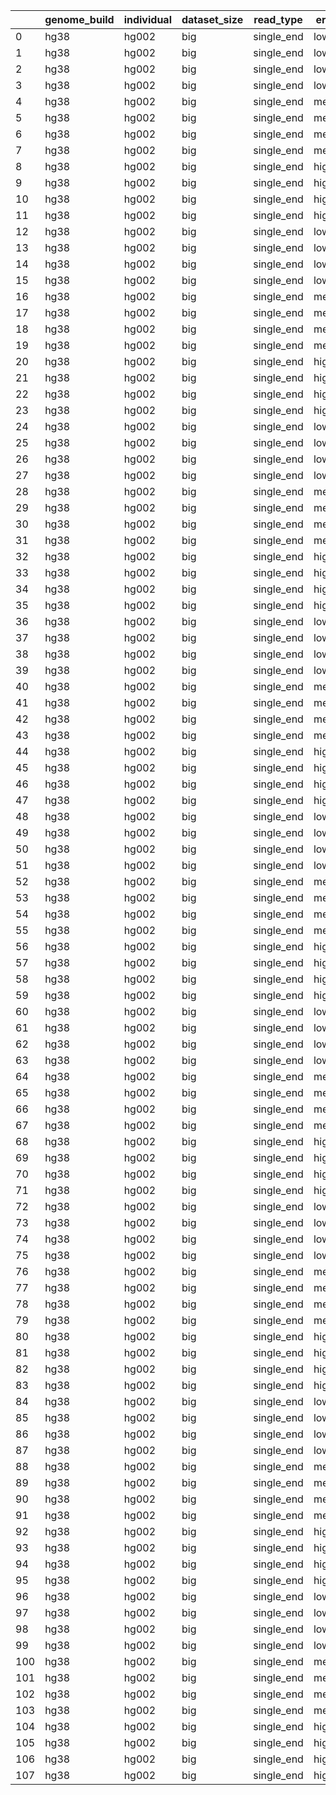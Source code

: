 |     | genome_build   | individual   | dataset_size   | read_type   | error_profile   |   read_length |   n_reads | method      |   n_threads |   min_mapq | variant_filter   |   MappingF1Score |
|-----|----------------|--------------|----------------|-------------|-----------------|---------------|-----------|-------------|-------------|------------|------------------|------------------|
|   0 | hg38           | hg002        | big            | single_end  | low_error       |            75 |    250000 | bwa         |           4 |          0 | all              |         0.94549  |
|   1 | hg38           | hg002        | big            | single_end  | low_error       |            75 |    250000 | minimap     |           4 |          0 | all              |         0.911417 |
|   2 | hg38           | hg002        | big            | single_end  | low_error       |            75 |    250000 | strobealign |           4 |          0 | all              |         0.910773 |
|   3 | hg38           | hg002        | big            | single_end  | low_error       |            75 |    250000 | bowtie2     |           4 |          0 | all              |         0.932605 |
|   4 | hg38           | hg002        | big            | single_end  | medium_error    |            75 |    250000 | bwa         |           4 |          0 | all              |         0.93434  |
|   5 | hg38           | hg002        | big            | single_end  | medium_error    |            75 |    250000 | minimap     |           4 |          0 | all              |         0.849832 |
|   6 | hg38           | hg002        | big            | single_end  | medium_error    |            75 |    250000 | strobealign |           4 |          0 | all              |         0.85729  |
|   7 | hg38           | hg002        | big            | single_end  | medium_error    |            75 |    250000 | bowtie2     |           4 |          0 | all              |         0.895636 |
|   8 | hg38           | hg002        | big            | single_end  | high_error      |            75 |    250000 | bwa         |           4 |          0 | all              |         0.928915 |
|   9 | hg38           | hg002        | big            | single_end  | high_error      |            75 |    250000 | minimap     |           4 |          0 | all              |         0.823086 |
|  10 | hg38           | hg002        | big            | single_end  | high_error      |            75 |    250000 | strobealign |           4 |          0 | all              |         0.834983 |
|  11 | hg38           | hg002        | big            | single_end  | high_error      |            75 |    250000 | bowtie2     |           4 |          0 | all              |         0.88075  |
|  12 | hg38           | hg002        | big            | single_end  | low_error       |            75 |    250000 | bwa         |           4 |          0 | variants         |         0.930967 |
|  13 | hg38           | hg002        | big            | single_end  | low_error       |            75 |    250000 | minimap     |           4 |          0 | variants         |         0.805239 |
|  14 | hg38           | hg002        | big            | single_end  | low_error       |            75 |    250000 | strobealign |           4 |          0 | variants         |         0.791445 |
|  15 | hg38           | hg002        | big            | single_end  | low_error       |            75 |    250000 | bowtie2     |           4 |          0 | variants         |         0.889522 |
|  16 | hg38           | hg002        | big            | single_end  | medium_error    |            75 |    250000 | bwa         |           4 |          0 | variants         |         0.906099 |
|  17 | hg38           | hg002        | big            | single_end  | medium_error    |            75 |    250000 | minimap     |           4 |          0 | variants         |         0.661767 |
|  18 | hg38           | hg002        | big            | single_end  | medium_error    |            75 |    250000 | strobealign |           4 |          0 | variants         |         0.67301  |
|  19 | hg38           | hg002        | big            | single_end  | medium_error    |            75 |    250000 | bowtie2     |           4 |          0 | variants         |         0.815401 |
|  20 | hg38           | hg002        | big            | single_end  | high_error      |            75 |    250000 | bwa         |           4 |          0 | variants         |         0.896841 |
|  21 | hg38           | hg002        | big            | single_end  | high_error      |            75 |    250000 | minimap     |           4 |          0 | variants         |         0.620468 |
|  22 | hg38           | hg002        | big            | single_end  | high_error      |            75 |    250000 | strobealign |           4 |          0 | variants         |         0.640457 |
|  23 | hg38           | hg002        | big            | single_end  | high_error      |            75 |    250000 | bowtie2     |           4 |          0 | variants         |         0.785169 |
|  24 | hg38           | hg002        | big            | single_end  | low_error       |            75 |    250000 | bwa         |           4 |          0 | nonvariants      |         0.946563 |
|  25 | hg38           | hg002        | big            | single_end  | low_error       |            75 |    250000 | minimap     |           4 |          0 | nonvariants      |         0.919267 |
|  26 | hg38           | hg002        | big            | single_end  | low_error       |            75 |    250000 | strobealign |           4 |          0 | nonvariants      |         0.919595 |
|  27 | hg38           | hg002        | big            | single_end  | low_error       |            75 |    250000 | bowtie2     |           4 |          0 | nonvariants      |         0.93579  |
|  28 | hg38           | hg002        | big            | single_end  | medium_error    |            75 |    250000 | bwa         |           4 |          0 | nonvariants      |         0.936446 |
|  29 | hg38           | hg002        | big            | single_end  | medium_error    |            75 |    250000 | minimap     |           4 |          0 | nonvariants      |         0.863857 |
|  30 | hg38           | hg002        | big            | single_end  | medium_error    |            75 |    250000 | strobealign |           4 |          0 | nonvariants      |         0.871033 |
|  31 | hg38           | hg002        | big            | single_end  | medium_error    |            75 |    250000 | bowtie2     |           4 |          0 | nonvariants      |         0.90162  |
|  32 | hg38           | hg002        | big            | single_end  | high_error      |            75 |    250000 | bwa         |           4 |          0 | nonvariants      |         0.931297 |
|  33 | hg38           | hg002        | big            | single_end  | high_error      |            75 |    250000 | minimap     |           4 |          0 | nonvariants      |         0.838134 |
|  34 | hg38           | hg002        | big            | single_end  | high_error      |            75 |    250000 | strobealign |           4 |          0 | nonvariants      |         0.849429 |
|  35 | hg38           | hg002        | big            | single_end  | high_error      |            75 |    250000 | bowtie2     |           4 |          0 | nonvariants      |         0.887848 |
|  36 | hg38           | hg002        | big            | single_end  | low_error       |           150 |    250000 | bwa         |           4 |          0 | all              |         0.970085 |
|  37 | hg38           | hg002        | big            | single_end  | low_error       |           150 |    250000 | minimap     |           4 |          0 | all              |         0.967404 |
|  38 | hg38           | hg002        | big            | single_end  | low_error       |           150 |    250000 | strobealign |           4 |          0 | all              |         0.967766 |
|  39 | hg38           | hg002        | big            | single_end  | low_error       |           150 |    250000 | bowtie2     |           4 |          0 | all              |         0.965857 |
|  40 | hg38           | hg002        | big            | single_end  | medium_error    |           150 |    250000 | bwa         |           4 |          0 | all              |         0.969359 |
|  41 | hg38           | hg002        | big            | single_end  | medium_error    |           150 |    250000 | minimap     |           4 |          0 | all              |         0.966102 |
|  42 | hg38           | hg002        | big            | single_end  | medium_error    |           150 |    250000 | strobealign |           4 |          0 | all              |         0.965496 |
|  43 | hg38           | hg002        | big            | single_end  | medium_error    |           150 |    250000 | bowtie2     |           4 |          0 | all              |         0.961005 |
|  44 | hg38           | hg002        | big            | single_end  | high_error      |           150 |    250000 | bwa         |           4 |          0 | all              |         0.968296 |
|  45 | hg38           | hg002        | big            | single_end  | high_error      |           150 |    250000 | minimap     |           4 |          0 | all              |         0.964704 |
|  46 | hg38           | hg002        | big            | single_end  | high_error      |           150 |    250000 | strobealign |           4 |          0 | all              |         0.962948 |
|  47 | hg38           | hg002        | big            | single_end  | high_error      |           150 |    250000 | bowtie2     |           4 |          0 | all              |         0.958707 |
|  48 | hg38           | hg002        | big            | single_end  | low_error       |           150 |    250000 | bwa         |           4 |          0 | variants         |         0.979621 |
|  49 | hg38           | hg002        | big            | single_end  | low_error       |           150 |    250000 | minimap     |           4 |          0 | variants         |         0.975579 |
|  50 | hg38           | hg002        | big            | single_end  | low_error       |           150 |    250000 | strobealign |           4 |          0 | variants         |         0.972091 |
|  51 | hg38           | hg002        | big            | single_end  | low_error       |           150 |    250000 | bowtie2     |           4 |          0 | variants         |         0.9695   |
|  52 | hg38           | hg002        | big            | single_end  | medium_error    |           150 |    250000 | bwa         |           4 |          0 | variants         |         0.978694 |
|  53 | hg38           | hg002        | big            | single_end  | medium_error    |           150 |    250000 | minimap     |           4 |          0 | variants         |         0.973732 |
|  54 | hg38           | hg002        | big            | single_end  | medium_error    |           150 |    250000 | strobealign |           4 |          0 | variants         |         0.963391 |
|  55 | hg38           | hg002        | big            | single_end  | medium_error    |           150 |    250000 | bowtie2     |           4 |          0 | variants         |         0.96412  |
|  56 | hg38           | hg002        | big            | single_end  | high_error      |           150 |    250000 | bwa         |           4 |          0 | variants         |         0.97695  |
|  57 | hg38           | hg002        | big            | single_end  | high_error      |           150 |    250000 | minimap     |           4 |          0 | variants         |         0.972672 |
|  58 | hg38           | hg002        | big            | single_end  | high_error      |           150 |    250000 | strobealign |           4 |          0 | variants         |         0.95918  |
|  59 | hg38           | hg002        | big            | single_end  | high_error      |           150 |    250000 | bowtie2     |           4 |          0 | variants         |         0.963045 |
|  60 | hg38           | hg002        | big            | single_end  | low_error       |           150 |    250000 | bwa         |           4 |          0 | nonvariants      |         0.968708 |
|  61 | hg38           | hg002        | big            | single_end  | low_error       |           150 |    250000 | minimap     |           4 |          0 | nonvariants      |         0.966224 |
|  62 | hg38           | hg002        | big            | single_end  | low_error       |           150 |    250000 | strobealign |           4 |          0 | nonvariants      |         0.967142 |
|  63 | hg38           | hg002        | big            | single_end  | low_error       |           150 |    250000 | bowtie2     |           4 |          0 | nonvariants      |         0.965331 |
|  64 | hg38           | hg002        | big            | single_end  | medium_error    |           150 |    250000 | bwa         |           4 |          0 | nonvariants      |         0.968018 |
|  65 | hg38           | hg002        | big            | single_end  | medium_error    |           150 |    250000 | minimap     |           4 |          0 | nonvariants      |         0.965006 |
|  66 | hg38           | hg002        | big            | single_end  | medium_error    |           150 |    250000 | strobealign |           4 |          0 | nonvariants      |         0.965799 |
|  67 | hg38           | hg002        | big            | single_end  | medium_error    |           150 |    250000 | bowtie2     |           4 |          0 | nonvariants      |         0.960557 |
|  68 | hg38           | hg002        | big            | single_end  | high_error      |           150 |    250000 | bwa         |           4 |          0 | nonvariants      |         0.967045 |
|  69 | hg38           | hg002        | big            | single_end  | high_error      |           150 |    250000 | minimap     |           4 |          0 | nonvariants      |         0.963553 |
|  70 | hg38           | hg002        | big            | single_end  | high_error      |           150 |    250000 | strobealign |           4 |          0 | nonvariants      |         0.963493 |
|  71 | hg38           | hg002        | big            | single_end  | high_error      |           150 |    250000 | bowtie2     |           4 |          0 | nonvariants      |         0.95808  |
|  72 | hg38           | hg002        | big            | single_end  | low_error       |           250 |    250000 | bwa         |           4 |          0 | all              |         0.978434 |
|  73 | hg38           | hg002        | big            | single_end  | low_error       |           250 |    250000 | minimap     |           4 |          0 | all              |         0.97782  |
|  74 | hg38           | hg002        | big            | single_end  | low_error       |           250 |    250000 | strobealign |           4 |          0 | all              |         0.977959 |
|  75 | hg38           | hg002        | big            | single_end  | low_error       |           250 |    250000 | bowtie2     |           4 |          0 | all              |         0.977022 |
|  76 | hg38           | hg002        | big            | single_end  | medium_error    |           250 |    250000 | bwa         |           4 |          0 | all              |         0.978276 |
|  77 | hg38           | hg002        | big            | single_end  | medium_error    |           250 |    250000 | minimap     |           4 |          0 | all              |         0.976959 |
|  78 | hg38           | hg002        | big            | single_end  | medium_error    |           250 |    250000 | strobealign |           4 |          0 | all              |         0.97706  |
|  79 | hg38           | hg002        | big            | single_end  | medium_error    |           250 |    250000 | bowtie2     |           4 |          0 | all              |         0.974976 |
|  80 | hg38           | hg002        | big            | single_end  | high_error      |           250 |    250000 | bwa         |           4 |          0 | all              |         0.977862 |
|  81 | hg38           | hg002        | big            | single_end  | high_error      |           250 |    250000 | minimap     |           4 |          0 | all              |         0.976707 |
|  82 | hg38           | hg002        | big            | single_end  | high_error      |           250 |    250000 | strobealign |           4 |          0 | all              |         0.976851 |
|  83 | hg38           | hg002        | big            | single_end  | high_error      |           250 |    250000 | bowtie2     |           4 |          0 | all              |         0.974392 |
|  84 | hg38           | hg002        | big            | single_end  | low_error       |           250 |    250000 | bwa         |           4 |          0 | variants         |         0.990525 |
|  85 | hg38           | hg002        | big            | single_end  | low_error       |           250 |    250000 | minimap     |           4 |          0 | variants         |         0.99032  |
|  86 | hg38           | hg002        | big            | single_end  | low_error       |           250 |    250000 | strobealign |           4 |          0 | variants         |         0.990389 |
|  87 | hg38           | hg002        | big            | single_end  | low_error       |           250 |    250000 | bowtie2     |           4 |          0 | variants         |         0.988407 |
|  88 | hg38           | hg002        | big            | single_end  | medium_error    |           250 |    250000 | bwa         |           4 |          0 | variants         |         0.989973 |
|  89 | hg38           | hg002        | big            | single_end  | medium_error    |           250 |    250000 | minimap     |           4 |          0 | variants         |         0.989882 |
|  90 | hg38           | hg002        | big            | single_end  | medium_error    |           250 |    250000 | strobealign |           4 |          0 | variants         |         0.989519 |
|  91 | hg38           | hg002        | big            | single_end  | medium_error    |           250 |    250000 | bowtie2     |           4 |          0 | variants         |         0.986706 |
|  92 | hg38           | hg002        | big            | single_end  | high_error      |           250 |    250000 | bwa         |           4 |          0 | variants         |         0.990028 |
|  93 | hg38           | hg002        | big            | single_end  | high_error      |           250 |    250000 | minimap     |           4 |          0 | variants         |         0.989848 |
|  94 | hg38           | hg002        | big            | single_end  | high_error      |           250 |    250000 | strobealign |           4 |          0 | variants         |         0.989397 |
|  95 | hg38           | hg002        | big            | single_end  | high_error      |           250 |    250000 | bowtie2     |           4 |          0 | variants         |         0.986171 |
|  96 | hg38           | hg002        | big            | single_end  | low_error       |           250 |    250000 | bwa         |           4 |          0 | nonvariants      |         0.975574 |
|  97 | hg38           | hg002        | big            | single_end  | low_error       |           250 |    250000 | minimap     |           4 |          0 | nonvariants      |         0.974863 |
|  98 | hg38           | hg002        | big            | single_end  | low_error       |           250 |    250000 | strobealign |           4 |          0 | nonvariants      |         0.975019 |
|  99 | hg38           | hg002        | big            | single_end  | low_error       |           250 |    250000 | bowtie2     |           4 |          0 | nonvariants      |         0.97433  |
| 100 | hg38           | hg002        | big            | single_end  | medium_error    |           250 |    250000 | bwa         |           4 |          0 | nonvariants      |         0.975494 |
| 101 | hg38           | hg002        | big            | single_end  | medium_error    |           250 |    250000 | minimap     |           4 |          0 | nonvariants      |         0.973886 |
| 102 | hg38           | hg002        | big            | single_end  | medium_error    |           250 |    250000 | strobealign |           4 |          0 | nonvariants      |         0.974097 |
| 103 | hg38           | hg002        | big            | single_end  | medium_error    |           250 |    250000 | bowtie2     |           4 |          0 | nonvariants      |         0.972187 |
| 104 | hg38           | hg002        | big            | single_end  | high_error      |           250 |    250000 | bwa         |           4 |          0 | nonvariants      |         0.974948 |
| 105 | hg38           | hg002        | big            | single_end  | high_error      |           250 |    250000 | minimap     |           4 |          0 | nonvariants      |         0.97356  |
| 106 | hg38           | hg002        | big            | single_end  | high_error      |           250 |    250000 | strobealign |           4 |          0 | nonvariants      |         0.973846 |
| 107 | hg38           | hg002        | big            | single_end  | high_error      |           250 |    250000 | bowtie2     |           4 |          0 | nonvariants      |         0.971572 |
